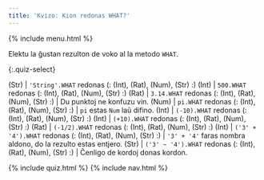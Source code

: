 ```yaml
---
title: 'Kvizo: Kion redonas WHAT?'
---
```


{% include menu.html %}

Elektu la ĝustan rezulton de voko al la metodo `WHAT`.

{:.quiz-select}

(Str) | `'String'.WHAT` redonas (: (Int), (Rat), (Num), (Str) :)
(Int) | `500.WHAT` redonas (: (Int), (Rat), (Num), (Str) :)
(Rat) | `3.14.WHAT` redonas (: (Int), (Rat), (Num), (Str) :) | Du punktoj ne konfuzu vin.
(Num) | `pi.WHAT` redonas (: (Int), (Rat), (Num), (Str) :) | `pi` estas `Num` laŭ difino.
(Int) | `(-10).WHAT` redonas (: (Int), (Rat), (Num), (Str) :)
(Int) | `(+10).WHAT` redonas (: (Int), (Rat), (Num), (Str) :)
(Rat) | `(-1/2).WHAT` redonas (: (Int), (Rat), (Num), (Str) :)
(Int) | `('3' + '4').WHAT` redonas (: (Int), (Rat), (Num), (Str) :) | `'3' + '4'` faras nombra aldono, do la rezulto estas entjero.
(Str) | `('3' ~ '4').WHAT` redonas (: (Int), (Rat), (Num), (Str) :) | Ĉenligo de kordoj donas kordon.

{% include quiz.html %}
{% include nav.html %}
